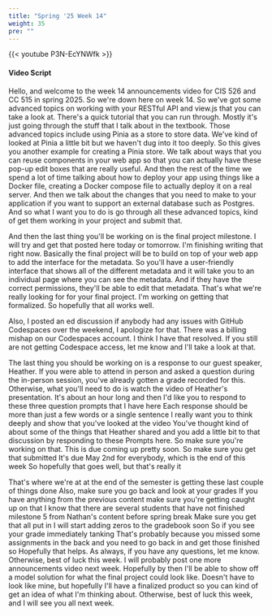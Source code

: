 ```yaml
---
title: "Spring '25 Week 14"
weight: 35
pre: ""
---
```


{{< youtube P3N-EcYNWfk >}}

#### Video Script

Hello, and welcome to the week 14 announcements video for CIS 526 and CC 515 in spring 2025. So we're down here on week 14. So we've got some advanced topics on working with your RESTful API and view.js that you can take a look at. There's a quick tutorial that you can run through. Mostly it's just going through the stuff that I talk about in the textbook. Those advanced topics include using Pinia as a store to store data. We've kind of looked at Pinia a little bit but we haven't dug into it too deeply. So this gives you another example for creating a Pinia store. We talk about ways that you can reuse components in your web app so that you can actually have these pop-up edit boxes that are really useful. And then the rest of the time we spend a lot of time talking about how to deploy your app using things like a Docker file, creating a Docker compose file to actually deploy it on a real server. And then we talk about the changes that you need to make to your application if you want to support an external database such as Postgres. And so what I want you to do is go through all these advanced topics, kind of get them working in your project and submit that. 

And then the last thing you'll be working on is the final project milestone. I will try and get that posted here today or tomorrow. I'm finishing writing that right now. Basically the final project will be to build on top of your web app to add the interface for the metadata. So you'll have a user-friendly interface that shows all of the different metadata and it will take you to an individual page where you can see the metadata. And if they have the correct permissions, they'll be able to edit that metadata. That's what we're really looking for for your final project. I'm working on getting that formalized. So hopefully that all works well. 

Also, I posted an ed discussion if anybody had any issues with GitHub Codespaces over the weekend, I apologize for that. There was a billing mishap on our Codespaces account. I think I have that resolved. If you still are not getting Codespace access, let me know and I'll take a look at that. 

The last thing you should be working on is a response to our guest speaker, Heather. If you were able to attend in person and asked a question during the in-person session, you've already gotten a grade recorded for this. Otherwise, what you'll need to do is watch the video of Heather's presentation. It's about an hour long and then I'd like you to respond to these three question prompts that I have here Each response should be more than just a few words or a single sentence I really want you to think deeply and show that you've looked at the video You've thought kind of about some of the things that Heather shared and you add a little bit to that discussion by responding to these Prompts here. So make sure you're working on that. This is due coming up pretty soon. So make sure you get that submitted It's due May 2nd for everybody, which is the end of this week So hopefully that goes well, but that's really it 

That's where we're at at the end of the semester is getting these last couple of things done Also, make sure you go back and look at your grades If you have anything from the previous content make sure you're getting caught up on that I know that there are several students that have not finished milestone 5 from Nathan's content before spring break Make sure you get that all put in I will start adding zeros to the gradebook soon So if you see your grade immediately tanking That's probably because you missed some assignments in the back and you need to go back in and get those finished so Hopefully that helps. As always, if you have any questions, let me know. Otherwise, best of luck this week. I will probably post one more announcements video next week. Hopefully by then I'll be able to show off a model solution for what the final project could look like. Doesn't have to look like mine, but hopefully I'll have a finalized product so you can kind of get an idea of what I'm thinking about. Otherwise, best of luck this week, and I will see you all next week. 
